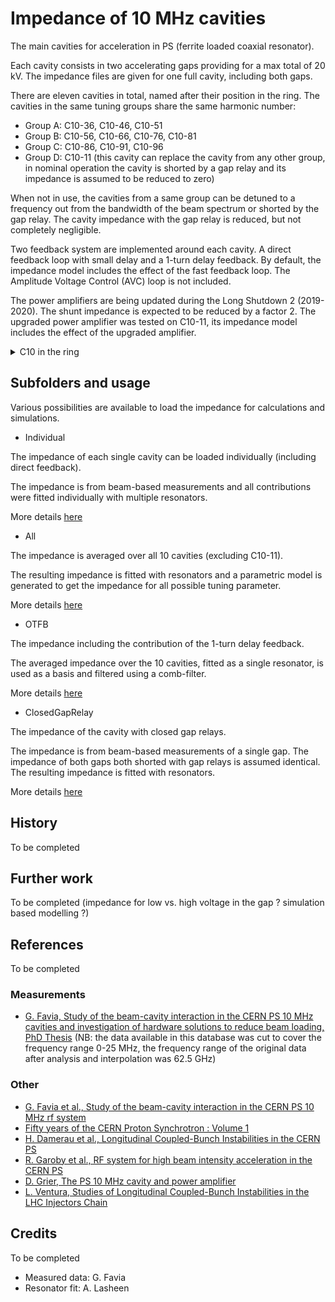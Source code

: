 # Impedance of 10 MHz cavities

The main cavities for acceleration in PS (ferrite loaded coaxial resonator).

Each cavity consists in two accelerating gaps providing for a max total of 20 kV. 
The impedance files are given for one full cavity, including both gaps.

There are eleven cavities in total, named after their position in the ring. The
cavities in the same tuning groups share the same harmonic number:

- Group A: C10-36, C10-46, C10-51
- Group B: C10-56, C10-66, C10-76, C10-81
- Group C: C10-86, C10-91, C10-96
- Group D: C10-11 (this cavity can replace the cavity from any other group, in
nominal operation the cavity is shorted by a gap relay and its impedance is
assumed to be reduced to zero)

When not in use, the cavities from a same group can be detuned to a frequency
out from the bandwidth of the beam spectrum or shorted by the gap relay. The
cavity impedance with the gap relay is reduced, but not completely negligible. 

Two feedback system are implemented around each cavity. A direct feedback loop
with small delay and a 1-turn delay feedback. By default, the impedance
model includes the effect of the fast feedback loop. The Amplitude Voltage
Control (AVC) loop is not included.

The power amplifiers are being updated during the Long Shutdown 2 (2019-2020).
The shunt impedance is expected to be reduced by a factor 2. The upgraded
power amplifier was tested on C10-11, its impedance model includes the effect
of the upgraded amplifier.

<details>
  <summary>C10 in the ring</summary>
  <img src="http://cern.ch/psring/psring/pictures/fullsize/ss11.jpg">
  <img src="http://cern.ch/psring/psring/pictures/fullsize/ss36.jpg">
  <img src="http://cern.ch/psring/psring/pictures/fullsize/ss46.jpg">
  <img src="http://cern.ch/psring/psring/pictures/fullsize/ss51.jpg">
  <img src="http://cern.ch/psring/psring/pictures/fullsize/ss56.jpg">
  <img src="http://cern.ch/psring/psring/pictures/fullsize/ss66.jpg">
  <img src="http://cern.ch/psring/psring/pictures/fullsize/ss76.jpg">
  <img src="http://cern.ch/psring/psring/pictures/fullsize/ss81.jpg">
  <img src="http://cern.ch/psring/psring/pictures/fullsize/ss86.jpg">
  <img src="http://cern.ch/psring/psring/pictures/fullsize/ss91.jpg">
  <img src="http://cern.ch/psring/psring/pictures/fullsize/ss96.jpg">
</details>

## Subfolders and usage

Various possibilities are available to load the impedance for calculations and
simulations.

- Individual

The impedance of each single cavity can be loaded individually (including
direct feedback).

The impedance is from beam-based measurements and all contributions were fitted
individually with multiple resonators.

More details [here](Individual/README.md)

- All

The impedance is averaged over all 10 cavities (excluding C10-11).

The resulting impedance is fitted with resonators and a parametric model is generated
to get the impedance for all possible tuning parameter.

More details [here](All/README.md)

- OTFB

The impedance including the contribution of the 1-turn delay feedback.

The averaged impedance over the 10 cavities, fitted as a single resonator, is used as a
basis and filtered using a comb-filter.

More details [here](OTFB/README.md)
 
- ClosedGapRelay

The impedance of the cavity with closed gap relays.

The impedance is from beam-based measurements of a single gap. The impedance of both
gaps both shorted with gap relays is assumed identical. The resulting impedance is fitted
with resonators.

More details [here](Closed_Gap_Relay/README.md)

## History

To be completed

## Further work

To be completed (impedance for low vs. high voltage in the gap ? simulation based modelling ?)

## References

To be completed

### Measurements
- [G. Favia, Study of the beam-cavity interaction in the CERN PS 10 MHz 
cavities and investigation of hardware solutions to reduce beam loading, 
PhD Thesis](https://cds.cern.ch/record/2286835) 
(NB: the data available in this database was cut to cover the frequency 
range 0-25 MHz, the frequency range of the original data after analysis and 
interpolation was 62.5 GHz)

### Other
- [G. Favia et al., Study of the beam-cavity interaction in the CERN PS 10 MHz 
rf system](https://cds.cern.ch/record/2207324/files/mopor012.pdf)
- [Fifty years of the CERN Proton Synchrotron : Volume 1](https://cds.cern.ch/record/1359959)
- [H. Damerau et al., Longitudinal Coupled-Bunch Instabilities in the CERN PS](https://cds.cern.ch/record/1055555/)
- [R. Garoby et al., RF system for high beam intensity acceleration in the CERN PS](https://cds.cern.ch/record/196412)
- [D. Grier, The PS 10 MHz cavity and power amplifier](https://cds.cern.ch/record/960421/)
- [L. Ventura, Studies of Longitudinal Coupled-Bunch Instabilities in the LHC Injectors Chain](https://cds.cern.ch/record/2253783)

## Credits

To be completed

- Measured data: G. Favia
- Resonator fit: A. Lasheen

